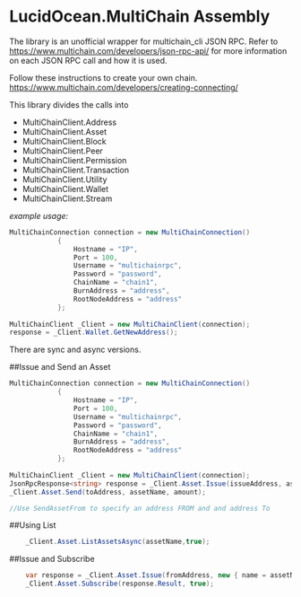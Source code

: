 # LucidOcean.MultiChain Assembly

The library is an unofficial wrapper for multichain_cli JSON RPC. 
Refer to https://www.multichain.com/developers/json-rpc-api/ for more information on each JSON RPC call and how it is used.

Follow these instructions to create your own chain. https://www.multichain.com/developers/creating-connecting/


This library divides the calls into 
 - MultiChainClient.Address
 - MultiChainClient.Asset
 - MultiChainClient.Block
 - MultiChainClient.Peer
 - MultiChainClient.Permission
 - MultiChainClient.Transaction
 - MultiChainClient.Utility
 - MultiChainClient.Wallet
 - MultiChainClient.Stream

*example usage:*
```csharp
MultiChainConnection connection = new MultiChainConnection()
            {
                Hostname = "IP",
                Port = 100,
                Username = "multichainrpc",
                Password = "password",
                ChainName = "chain1",
                BurnAddress = "address",
                RootNodeAddress = "address"
            };
            
MultiChainClient _Client = new MultiChainClient(connection);
response = _Client.Wallet.GetNewAddress();
```
There are sync and async versions.


##Issue and Send an Asset

```csharp
MultiChainConnection connection = new MultiChainConnection()
            {
                Hostname = "IP",
                Port = 100,
                Username = "multichainrpc",
                Password = "password",
                ChainName = "chain1",
                BurnAddress = "address",
                RootNodeAddress = "address"
            };
            
MultiChainClient _Client = new MultiChainClient(connection);
JsonRpcResponse<string> response = _Client.Asset.Issue(issueAddress, assetName, quantity, units);
_Client.Asset.Send(toAddress, assetName, amount);

//Use SendAssetFrom to specify an address FROM and and address To


```

##Using List
```csharp
    _Client.Asset.ListAssetsAsync(assetName,true);
```

##Issue and Subscribe
```csharp
    var response = _Client.Asset.Issue(fromAddress, new { name = assetName, open = true }, 10, 1, asset);
    _Client.Asset.Subscribe(response.Result, true);
```

